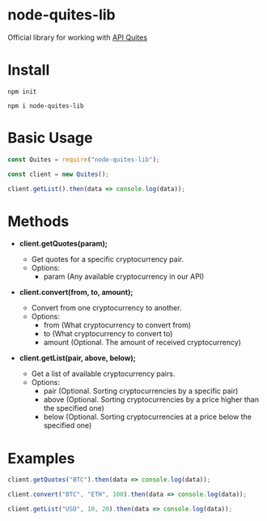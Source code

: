 # node-quites-lib
Official library for working with [API Quites](http://quites.site/)
# Install
```
npm init
```
```
npm i node-quites-lib
```
# Basic Usage
```js
const Quites = require("node-quites-lib");

const client = new Quites();

client.getList().then(data => console.log(data));
```
# Methods

- __client.getQuotes(param);__
  - Get quotes for a specific cryptocurrency pair.
  - Options:
    - param (Any available cryptocurrency in our API)

- __client.convert(from, to, amount);__
  - Convert from one cryptocurrency to another.
  - Options:
    - from (What cryptocurrency to convert from)
    - to (What cryptocurrency to convert to)
    - amount (Optional. The amount of received cryptocurrency)

- __client.getList(pair, above, below);__
  - Get a list of available cryptocurrency pairs.  
  - Options:
    - pair (Optional. Sorting cryptocurrencies by a specific pair)
    - above (Optional. Sorting cryptocurrencies by a price higher than the specified one)
    - below (Optional. Sorting cryptocurrencies at a price below the specified one)   

# Examples
```js
client.getQuotes("BTC").then(data => console.log(data));
```

```js
client.convert("BTC", "ETH", 100).then(data => console.log(data));
```

```js
client.getList("USD", 10, 20).then(data => console.log(data));
```
